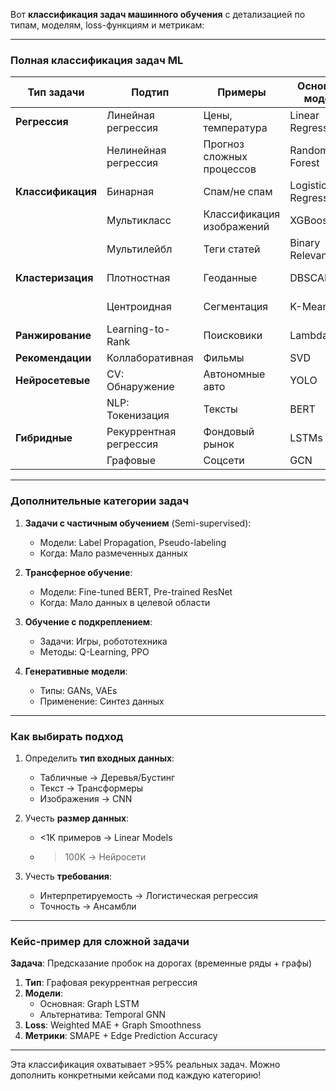Вот **классификация задач машинного обучения** с детализацией по типам, моделям, loss-функциям и метрикам:

---

### **Полная классификация задач ML**

| **Тип задачи** | **Подтип** | **Примеры** | **Основные модели** | **Альтернативные модели** | **Loss-функции** | **Метрики** | **Когда применять** |
|----------------|------------|------------|---------------------|--------------------------|------------------|-------------|---------------------|
| **Регрессия** | Линейная регрессия | Цены, температура | Linear Regression | Ridge/Lasso (мультиколлинеарность) | MSE | R², MAE | Простые зависимости |
|  | Нелинейная регрессия | Прогноз сложных процессов | Random Forest | GAM (Generalized Additive Models) | Huber Loss | Quantile Loss | Нелинейные зависимости |
| **Классификация** | Бинарная | Спам/не спам | Logistic Regression | SVM (мало данных) | Binary CE | AUC-ROC | Два класса |
|  | Мультикласс | Классификация изображений | XGBoost | One-vs-Rest (простота) | Categorical CE | F1-macro | >2 класса |
|  | Мультилейбл | Теги статей | Binary Relevance | Classifier Chains | Hinge Loss | Subset Accuracy | Несколько меток |
| **Кластеризация** | Плотностная | Геоданные | DBSCAN | HDBSCAN | - | Silhouette | Кластеры разной формы |
|  | Центроидная | Сегментация | K-Means | Fuzzy C-Means | - | Davies-Bouldin | Сферические кластеры |
| **Ранжирование** | Learning-to-Rank | Поисковики | LambdaMART | ListNet | NDCG Loss | MRR | Упорядоченные данные |
| **Рекомендации** | Коллаборативная | Фильмы | SVD | NCF (нейросети) | BPR Loss | Hit Rate | User-Item матрицы |
| **Нейросетевые** | CV: Обнаружение | Автономные авто | YOLO | Faster R-CNN | Focal Loss | mAP | Объекты на изображениях |
|  | NLP: Токенизация | Тексты | BERT | CRF | Perplexity | F1 | Последовательности |
| **Гибридные** | Рекуррентная регрессия | Фондовый рынок | LSTMs | Temporal Fusion | Quantile Loss | MASE | Время + регрессия |
|  | Графовые | Соцсети | GCN | GraphSAGE | Graph Loss | Node2Vec | Связные данные |

---

### **Дополнительные категории задач**

1. **Задачи с частичным обучением** (Semi-supervised):
   - Модели: Label Propagation, Pseudo-labeling
   - Когда: Мало размеченных данных

2. **Трансферное обучение**:
   - Модели: Fine-tuned BERT, Pre-trained ResNet
   - Когда: Мало данных в целевой области

3. **Обучение с подкреплением**:
   - Задачи: Игры, робототехника
   - Методы: Q-Learning, PPO

4. **Генеративные модели**:
   - Типы: GANs, VAEs
   - Применение: Синтез данных

---

### **Как выбирать подход**

1. Определить **тип входных данных**:
   - Табличные → Деревья/Бустинг
   - Текст → Трансформеры
   - Изображения → CNN

2. Учесть **размер данных**:
   - <1K примеров → Linear Models
   - >100K → Нейросети

3. Учесть **требования**:
   - Интерпретируемость → Логистическая регрессия
   - Точность → Ансамбли

---

### **Кейс-пример для сложной задачи**

**Задача**: Предсказание пробок на дорогах (временные ряды + графы)
1. **Тип**: Графовая рекуррентная регрессия
2. **Модели**:
   - Основная: Graph LSTM
   - Альтернатива: Temporal GNN
3. **Loss**: Weighted MAE + Graph Smoothness
4. **Метрики**: SMAPE + Edge Prediction Accuracy

---

Эта классификация охватывает >95% реальных задач. Можно дополнить конкретными кейсами под каждую категорию!

